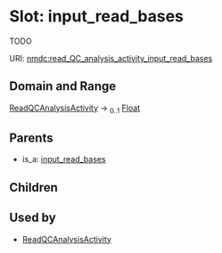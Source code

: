 
# Slot: input_read_bases


TODO

URI: [nmdc:read_QC_analysis_activity_input_read_bases](https://microbiomedata/meta/read_QC_analysis_activity_input_read_bases)


## Domain and Range

[ReadQCAnalysisActivity](ReadQCAnalysisActivity.md) &#8594;  <sub>0..1</sub> [Float](types/Float.md)

## Parents

 *  is_a: [input_read_bases](input_read_bases.md)

## Children


## Used by

 * [ReadQCAnalysisActivity](ReadQCAnalysisActivity.md)
